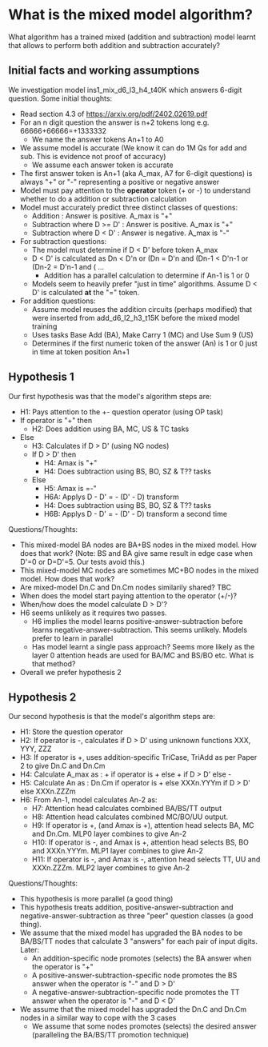# What is the mixed model algorithm?
What algorithm has a trained mixed (addition and subtraction) model learnt that allows to perform both addition and subtraction accurately?

## Initial facts and working assumptions
We investigation model ins1_mix_d6_l3_h4_t40K which answers 6-digit question. Some initial thoughts:
- Read section 4.3 of https://arxiv.org/pdf/2402.02619.pdf
- For an n digit question the answer is n+2 tokens long e.g. 66666+66666=+1333332
  - We name the answer tokens An+1 to A0 
- We assume model is accurate (We know it can do 1M Qs for add and sub. This is evidence not proof of accuracy)
  - We assume each answer token is accurate    
- The first answer token is An+1 (aka A_max, A7 for 6-digit questions) is always "+" or "-" representing a positive or negative answer
- Model must pay attention to the **operator** token (+ or -) to understand whether to do a addition or subtraction calculation
- Model must accurately predict three distinct classes of questions:
  - Addition : Answer is positive. A_max is "+" 
  - Subtraction where D >= D' : Answer is positive. A_max is "+"    
  - Subtraction where D < D' : Answer is negative. A_max is "-"
- For subtraction questions:
  - The model must determine if D < D' before token A_max
  - D < D' is calculated as Dn < D'n or (Dn = D'n and (Dn-1 < D'n-1 or (Dn-2 = D'n-1 and ( ...
    - Addition has a parallel calculation to determine if An-1 is 1 or 0 
  - Models seem to heavily prefer "just in time" algorithms. Assume D < D' is calculated **at** the "=" token.   
- For addition questions:
  - Assume model reuses the addition circuits (perhaps modified) that were inserted from add_d6_l2_h3_t15K before the mixed model training
  - Uses tasks Base Add (BA), Make Carry 1 (MC) and Use Sum 9 (US)
  - Determines if the first numeric token of the answer (An) is 1 or 0 just in time at token position An+1

## Hypothesis 1
Our first hypothesis was that the model's algorithm steps are:
- H1: Pays attention to the +- question operator (using OP task)
- If operator is "+" then
  - H2: Does addition using BA, MC, US & TC tasks
- Else
  - H3: Calculates if D > D' (using NG nodes)
  - If D > D' then
    - H4: Amax is "+"
    - H4: Does subtraction using BS, BO, SZ & T?? tasks
  - Else
    - H5: Amax is =-"
    - H6A: Applys D - D' = - (D' - D) transform
    - H4: Does subtraction using BS, BO, SZ & T?? tasks
    - H6B: Applys D - D' = - (D' - D) transform a second time

Questions/Thoughts:
- This mixed-model BA nodes are BA+BS nodes in the mixed model. How does that work? (Note: BS and BA give same result in edge case when D'=0 or D=D'=5. Our tests avoid this.)
- This mixed-model MC nodes are sometimes MC+BO nodes in the mixed model. How does that work?
- Are mixed-model Dn.C and Dn.Cm nodes similarily shared? TBC
- When does the model start paying attention to the operator (+/-)?
- When/how does the model calculate D > D'?
- H6 seems unlikely as it requires two passes.
  - H6 implies the model learns positive-answer-subtraction before learns negative-answer-subtraction. This seems unlikely. Models prefer to learn in parallel
  - Has model learnt a single pass approach? Seems more likely as the layer 0 attention heads are used for BA/MC and BS/BO etc. What is that method?
- Overall we prefer hypothesis 2    

## Hypothesis 2
Our second hypothesis is that the model's algorithm steps are:
- H1: Store the question operator
- H2: If operator is -, calculates if D > D' using unknown functions XXX, YYY, ZZZ
- H3: If operator is +, uses addition-specific TriCase, TriAdd as per Paper 2 to give Dn.C and Dn.Cm
- H4: Calculate A_max as : + if operator is + else + if D > D' else -
- H5: Calculate An as : Dn.Cm if operator is + else XXXn.YYYm if D > D' else XXXn.ZZZm
- H6: From An-1, model calculates An-2 as:
  - H7: Attention head calculates combined BA/BS/TT output
  - H8: Attention head calculates combined MC/BO/UU output.
  - H9: If operator is +, (and Amax is +), attention head selects BA, MC and Dn.Cm. MLP0 layer combines to give An-2 
  - H10: If operator is -, and Amax is +, attention head selects BS, BO and XXXn.YYYm. MLP1 layer combines to give An-2
  - H11: If operator is -, and Amax is -, attention head selects TT, UU and XXXn.ZZZm. MLP2 layer combines to give An-2
   
Questions/Thoughts:
- This hypothesis is more parallel (a good thing)
- This hypothesis treats addition, positive-answer-subtraction and negative-answer-subtraction as three "peer" question classes (a good thing).
- We assume that the mixed model has upgraded the BA nodes to be BA/BS/TT nodes that calculate 3 "answers" for each pair of input digits. Later:
  - An addition-specific node promotes (selects) the BA answer when the operator is "+"
  - A positive-answer-subtraction-specific node promotes the BS answer when the operator is "-" and D > D'
  - A negative-answer-subtraction-specific node promotes the TT answer when the operator is "-" and D < D'
- We assume that the mixed model has upgraded the Dn.C and Dn.Cm nodes in a similar way to cope with the 3 cases
  - We assume that some nodes promotes (selects) the desired answer (paralleling the BA/BS/TT promotion technique) 
